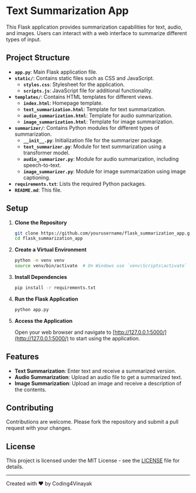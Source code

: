 
# Text Summarization App

This Flask application provides summarization capabilities for text, audio, and images. Users can interact with a web interface to summarize different types of input.

## Project Structure

- **`app.py`**: Main Flask application file.
- **`static/`**: Contains static files such as CSS and JavaScript.
  - **`styles.css`**: Stylesheet for the application.
  - **`scripts.js`**: JavaScript file for additional functionality.
- **`templates/`**: Contains HTML templates for different views.
  - **`index.html`**: Homepage template.
  - **`text_summarization.html`**: Template for text summarization.
  - **`audio_summarization.html`**: Template for audio summarization.
  - **`image_summarization.html`**: Template for image summarization.
- **`summarizer/`**: Contains Python modules for different types of summarization.
  - **`__init__.py`**: Initialization file for the summarizer package.
  - **`text_summarizer.py`**: Module for text summarization using a transformer model.
  - **`audio_summarizer.py`**: Module for audio summarization, including speech-to-text.
  - **`image_summarizer.py`**: Module for image summarization using image captioning.
- **`requirements.txt`**: Lists the required Python packages.
- **`README.md`**: This file.

## Setup

1. **Clone the Repository**

   ```bash
   git clone https://github.com/yourusername/flask_summarization_app.git
   cd flask_summarization_app
   ```

2. **Create a Virtual Environment**

   ```bash
   python -m venv venv
   source venv/bin/activate  # On Windows use `venv\Scripts\activate`
   ```

3. **Install Dependencies**

   ```bash
   pip install -r requirements.txt
   ```

4. **Run the Flask Application**

   ```bash
   python app.py
   ```

5. **Access the Application**

   Open your web browser and navigate to [http://127.0.0.1:5000/](http://127.0.0.1:5000/) to start using the application.

## Features

- **Text Summarization**: Enter text and receive a summarized version.
- **Audio Summarization**: Upload an audio file to get a summarized text.
- **Image Summarization**: Upload an image and receive a description of the contents.

## Contributing

Contributions are welcome. Please fork the repository and submit a pull request with your changes.

## License

This project is licensed under the MIT License - see the [LICENSE](LICENSE) file for details.

---

Created with ❤️ by Coding4Vinayak
